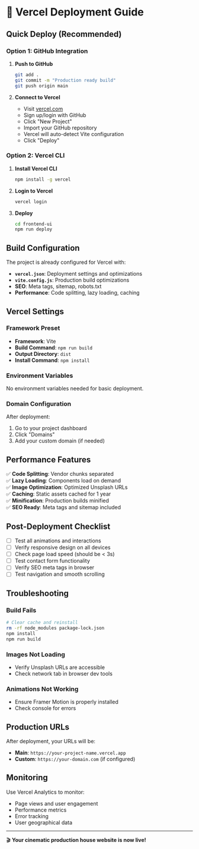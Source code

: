 # 🚀 Vercel Deployment Guide

## Quick Deploy (Recommended)

### Option 1: GitHub Integration
1. **Push to GitHub**
   ```bash
   git add .
   git commit -m "Production ready build"
   git push origin main
   ```

2. **Connect to Vercel**
   - Visit [vercel.com](https://vercel.com)
   - Sign up/login with GitHub
   - Click "New Project"
   - Import your GitHub repository
   - Vercel will auto-detect Vite configuration
   - Click "Deploy"

### Option 2: Vercel CLI
1. **Install Vercel CLI**
   ```bash
   npm install -g vercel
   ```

2. **Login to Vercel**
   ```bash
   vercel login
   ```

3. **Deploy**
   ```bash
   cd frontend-ui
   npm run deploy
   ```

## Build Configuration

The project is already configured for Vercel with:

- **`vercel.json`**: Deployment settings and optimizations
- **`vite.config.js`**: Production build optimizations
- **SEO**: Meta tags, sitemap, robots.txt
- **Performance**: Code splitting, lazy loading, caching

## Vercel Settings

### Framework Preset
- **Framework**: Vite
- **Build Command**: `npm run build`
- **Output Directory**: `dist`
- **Install Command**: `npm install`

### Environment Variables
No environment variables needed for basic deployment.

### Domain Configuration
After deployment:
1. Go to your project dashboard
2. Click "Domains"
3. Add your custom domain (if needed)

## Performance Features

✅ **Code Splitting**: Vendor chunks separated  
✅ **Lazy Loading**: Components load on demand  
✅ **Image Optimization**: Optimized Unsplash URLs  
✅ **Caching**: Static assets cached for 1 year  
✅ **Minification**: Production builds minified  
✅ **SEO Ready**: Meta tags and sitemap included  

## Post-Deployment Checklist

- [ ] Test all animations and interactions
- [ ] Verify responsive design on all devices
- [ ] Check page load speed (should be < 3s)
- [ ] Test contact form functionality
- [ ] Verify SEO meta tags in browser
- [ ] Test navigation and smooth scrolling

## Troubleshooting

### Build Fails
```bash
# Clear cache and reinstall
rm -rf node_modules package-lock.json
npm install
npm run build
```

### Images Not Loading
- Verify Unsplash URLs are accessible
- Check network tab in browser dev tools

### Animations Not Working
- Ensure Framer Motion is properly installed
- Check console for errors

## Production URLs

After deployment, your URLs will be:
- **Main**: `https://your-project-name.vercel.app`
- **Custom**: `https://your-domain.com` (if configured)

## Monitoring

Use Vercel Analytics to monitor:
- Page views and user engagement
- Performance metrics
- Error tracking
- User geographical data

---

🎬 **Your cinematic production house website is now live!**
